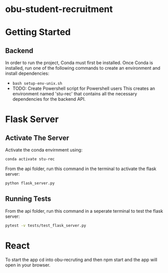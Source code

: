 # obu-student-recruitment

# Getting Started
## Backend
In order to run the project, Conda must first be installed. Once Conda is installed, run one of the following commands to create an environment and install dependencies:
- `bash setup-env-unix.sh`
- TODO: Create Powershell script for Powershell users
This creates an environment named 'stu-rec' that contains all the necessary dependencies for the backend API.

# Flask Server
## Activate The Server
Activate the conda envirnment using:
```bash
conda activate stu-rec
```
From the api folder, run this command in the terminal to activate the flask server:
```bash
python flask_server.py
```

## Running Tests
From the api folder, run this command in a seperate terminal to test the flask server:
```bash
pytest -v tests/test_flask_server.py
```
# React
To start the app cd into obu-recruting and then npm start and the app will open in your browser.
